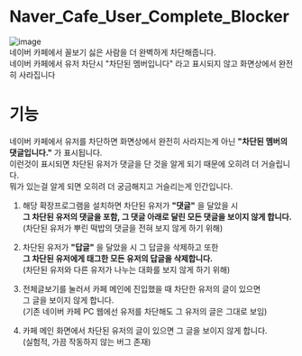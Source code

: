 # Naver_Cafe_User_Complete_Blocker
![image](https://github.com/pgh268400/Naver_Cafe_User_Complete_Blocker/assets/31213158/b80d0e72-9e46-49fa-bb3f-311beaebda9d)  
네이버 카페에서 꼴보기 싫은 사람을 더 완벽하게 차단해줍니다.  
네이버 카페에서 유저 차단시 "차단된 멤버입니다" 라고 표시되지 않고 화면상에서 완전히 사라집니다

# 기능
네이버 카페에서 유저를 차단하면 화면상에서 완전히 사라지는게 아닌 **"차단된 멤버의 댓글입니다."** 가 표시됩니다.  
이런것이 표시되면 차단된 유저가 댓글을 단 것을 알게 되기 때문에 오히려 더 거슬립니다.  
뭐가 있는걸 알게 되면 오히려 더 궁금해지고 거슬리는게 인간입니다.  

1. 해당 확장프로그램을 설치하면 차단된 유저가 **"댓글"** 을 달았을 시  
**그 차단된 유저의 댓글을 포함, 그 댓글 아래로 달린 모든 댓글을 보이지 않게 합니다.**  
(차단된 유저가 뿌린 떡밥의 댓글을 전혀 보지 않게 하기 위해)

2. 차단된 유저가 **"답글"** 을 달았을 시 그 답글을 삭제하고 또한  
**그 차단된 유저에게 태그한 모든 유저의 답글을 삭제합니다.**  
(차단된 유저와 다른 유저가 나누는 대화를 보지 않게 하기 위해)

3. 전체글보기를 눌러서 카페 메인에 진입했을 때 차단한 유저의 글이 있으면  
그 글을 보이지 않게 합니다.  
(기존 네이버 카페 PC 웹에선 유저를 차단해도 그 유저의 글은 그대로 보임)

4. 카페 메인 화면에서 차단된 유저의 글이 있으면 그 글을 보이지 않게 합니다.  
(실험적, 가끔 작동하지 않는 버그 존재)
